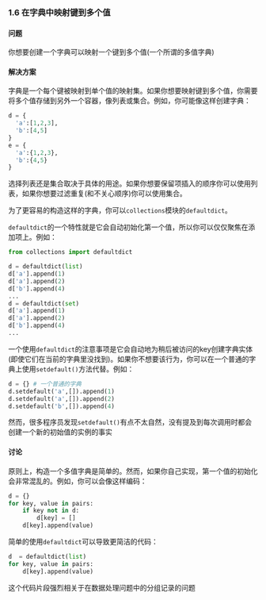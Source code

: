 ### 1.6 在字典中映射键到多个值

#### 问题

你想要创建一个字典可以映射一个键到多个值(一个所谓的多值字典)

#### 解决方案

字典是一个每个键被映射到单个值的映射集。如果你想要映射键到多个值，你需要将多个值存储到另外一个容器，像列表或集合。例如，你可能像这样创建字典：

```python
d = {
  'a':[1,2,3],
  'b':[4,5]
}
e = {
  'a':{1,2,3},
  'b':{4,5}
}
```

选择列表还是集合取决于具体的用途。如果你想要保留项插入的顺序你可以使用列表，如果你想要过滤重复(和不关心顺序)你可以使用集合。

为了更容易的构造这样的字典，你可以`collections`模块的`defaultdict`。

`defaultdict`的一个特性就是它会自动初始化第一个值，所以你可以仅仅聚焦在添加项上。例如：

```python
from collections import defaultdict

d = defaultdict(list)
d['a'].append(1)
d['a'].append(2)
d['b'].append(4)
...
d = defaultdict(set)
d['a'].append(1)
d['a'].append(2)
d['b'].append(4)
...
```

一个使用`defaultdict`的注意事项是它会自动地为稍后被访问的key创建字典实体(即使它们在当前的字典里没找到)。如果你不想要该行为，你可以在一个普通的字典上使用`setdefault()`方法代替。例如：

```python
d = {} # 一个普通的字典
d.setdefault('a',[]).append(1)
d.setdefault('a',[]).append(2)
d.setdefault('b',[]).append(4)
```

然而，很多程序员发现`setdefault()`有点不太自然，没有提及到每次调用时都会创建一个新的初始值的实例的事实

#### 讨论

原则上，构造一个多值字典是简单的。然而，如果你自己实现，第一个值的初始化会非常混乱的。例如，你可以会像这样编码：

```python
d = {}
for key, value in pairs:
    if key not in d:
        d[key] = []
    d[key].append(value)
```

简单的使用`defaultdict`可以导致更简洁的代码：

```python
d  = defaultdict(list)
for key, value in pairs:
    d[key].append(value)
```

这个代码片段强烈相关于在数据处理问题中的分组记录的问题

